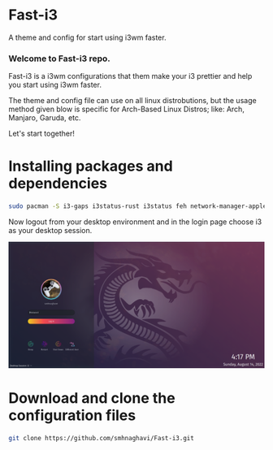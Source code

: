 # Fast-i3
A theme and config for start using i3wm faster.

### Welcome to Fast-i3 repo.

Fast-i3 is a i3wm configurations that them make your i3 prettier and help you start using i3wm faster.

The theme and config file can use on all linux distrobutions, but the usage method given blow is specific for Arch-Based Linux Distros; like: Arch, Manjaro, Garuda, etc.

Let's start together!

# Installing packages and dependencies

```bash
sudo pacman -S i3-gaps i3status-rust i3status feh network-manager-applet 
```
Now logout from your desktop environment and in the login page choose i3 as your desktop session.

![Login Page](https://github.com/smhnaghavi/Fast-i3/blob/main/sddm.png)

# Download and clone the configuration files

```bash
git clone https://github.com/smhnaghavi/Fast-i3.git
```
